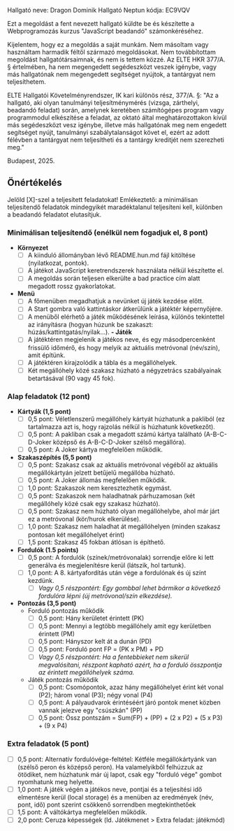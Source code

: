 Hallgató neve: Dragon Dominik
Hallgató Neptun kódja: EC9VQV

Ezt a megoldást a fent nevezett hallgató küldte be és készítette a Webprogramozás kurzus "JavaScript beadandó" számonkéréséhez.

Kijelentem, hogy ez a megoldás a saját munkám. Nem másoltam vagy használtam harmadik féltől származó megoldásokat. Nem továbbítottam megoldást hallgatótársaimnak, és nem is tettem közzé. Az ELTE HKR 377/A. § értelmében, ha nem megengedett segédeszközt veszek igénybe, vagy más hallgatónak nem megengedett segítséget nyújtok, a tantárgyat nem teljesíthetem.

ELTE Hallgatói Követelményrendszer, IK kari különös rész, 377/A. §: "Az a hallgató, aki olyan tanulmányi teljesítménymérés (vizsga, zárthelyi, beadandó feladat) során, amelynek keretében számítógépes program vagy programmodul elkészítése a feladat, az oktató által meghatározottakon kívül más segédeszközt vesz igénybe, illetve más hallgatónak meg nem engedett segítséget nyújt, tanulmányi szabálytalanságot követ el, ezért az adott félévben a tantárgyat nem teljesítheti és a tantárgy kreditjét nem szerezheti meg."

Budapest, 2025.

## Önértékelés

Jelöld [X]-szel a teljesített feladatokat! Emlékeztető: a minimálisan teljesítendő feladatok mindegyikét maradéktalanul teljesíteni kell, különben a beadandó feladatot elutasítjuk.

### Minimálisan teljesítendő (enélkül nem fogadjuk el, 8 pont)

- **Környezet**
  - [ ] A kiinduló állományban lévő README.hun.md fájl kitöltése (nyilatkozat, pontok).
  - [ ] A játékot JavaScript keretrendszerek használata nélkül készítette el.
  - [ ] A megoldás során teljesen elkerülte a bad practice cím alatt megadott rossz gyakorlatokat.
- **Menü**
  - [ ] A főmenüben megadhatjuk a nevünket új játék kezdése előtt.
  - [ ] A Start gombra való kattintáskor átkerülünk a játéktér képernyőjére.
  - [ ] A menüből elérhető a játék működésének leírása, különös tekintettel az irányításra (hogyan húzunk be szakaszt: húzás/kattintgatás/nyilak...).
**- Játék**
  - [ ] A játéktéren megjelenik a játékos neve, és egy másodpercenként frissülő időmérő, és hogy melyik az aktuális metróvonal (név/szín), amit építünk.
  - [ ] A játéktéren kirajzolódik a tábla és a megállóhelyek.
  - [ ] Két megállóhely közé szakasz húzható a négyzetrács szabályainak betartásával (90 vagy 45 fok).

### Alap feladatok (12 pont)

- **Kártyák (1,5 pont)**
  - [ ] 0,5 pont: Véletlenszerű megállóhely kártyát húzhatunk a pakliból (ez tartalmazza azt is, hogy rajzolás nélkül is húzhatunk következőt).
  - [ ] 0,5 pont: A pakliban csak a megadott számú kártya található (A-B-C-D-Joker középső és A-B-C-D-Joker szélső megállóra).
  - [ ] 0,5 pont: A Joker kártya megfelelően működik.
- **Szakaszépítés (5,5 pont)**
  - [ ] 0,5 pont: Szakasz csak az aktuális metróvonal végéből az aktuális megállókártyán jelzett betűjelű megállóba húzható.
  - [ ] 0,5 pont: A Joker állomás megfelelően működik.
  - [ ] 1,0 pont: Szakaszok nem keresztezhetik egymást.
  - [ ] 0,5 pont: Szakaszok nem haladhatnak párhuzamosan (két megállóhely közé csak egy szakasz húzható).
  - [ ] 0,5 pont: Szakasz nem húzható olyan megállóhelybe, ahol már járt ez a metróvonal (kör/hurok elkerülése).
  - [ ] 1,0 pont: Szakasz nem haladhat át megállóhelyen (minden szakasz pontosan két megállóhelyet érint)
  - [ ] 1,5 pont: Szakasz 45 fokban átlósan is építhető.
- **Fordulók (1.5 points)**
  - [ ] 0,5 pont: A fordulók (színek/metróvonalak) sorrendje előre ki lett generálva és megjelenítésre kerül (látszik, hol tartunk).
  - [ ] 1,0 pont: A 8. kártyafordítás után vége a fordulónak és új színt kezdünk.
    - [ ] _Vagy 0,5 részpontért: Egy gombbal lehet bármikor a következő fordulóra lépni (új metróvonal/szín elkezdése)._
- **Pontozás (3,5 pont)**
  - Forduló pontozás működik
    - [ ] 0,5 pont: Hány kerületet érintett (PK)
    - [ ] 0,5 pont: Mennyi a legtöbb megállóhely amit egy kerületben érintett (PM)
    - [ ] 0,5 pont: Hányszor kelt át a dunán (PD)
    - [ ] 0,5 pont: Forduló pont FP = (PK x PM) + PD
    - [ ] _Vagy 0,5 részpontért: Ha a fentebbieket nem sikerül megvalósítani, részpont kapható azért, ha a forduló összpontja az érintett megállóhelyek száma._
  - Játék pontozás működik
    - [ ] 0,5 pont: Csomópontok, azaz hány megállóhelyet érint két vonal (P2); három vonal (P3); négy vonal (P4)
    - [ ] 0,5 pont: A pályaudvarok érintéséért járó pontok menet közben vannak jelezve egy "csúszkán" (PP)
    - [ ] 0,5 pont: Össz pontszám = Sum(FP) + (PP) + (2 x P2) + (5 x P3) + (9 x P4)

### Extra feladatok (5 pont)

- [ ] 0,5 pont: Alternatív fordulóvége-feltétel: Kétféle megállókártyánk van (szélső peron és középső peron). Ha valamelyikből felhúzzuk az ötödiket, nem húzhatunk már új lapot, csak egy "forduló vége" gombot nyomhatunk meg helyette.
- [ ] 1,0 pont: A játék végén a játékos neve, pontjai és a teljesítési idő elmentésre kerül (local storage) és a menüben az eredmények (név, pont, idő) pont szerint csökkenő sorrendben megtekinthetőek
- [ ] 1,5 pont: A váltókártya megfelelően működik.
- [ ] 2,0 pont: Ceruza képességek (ld. Játékmenet > Extra feladat: játékmód)